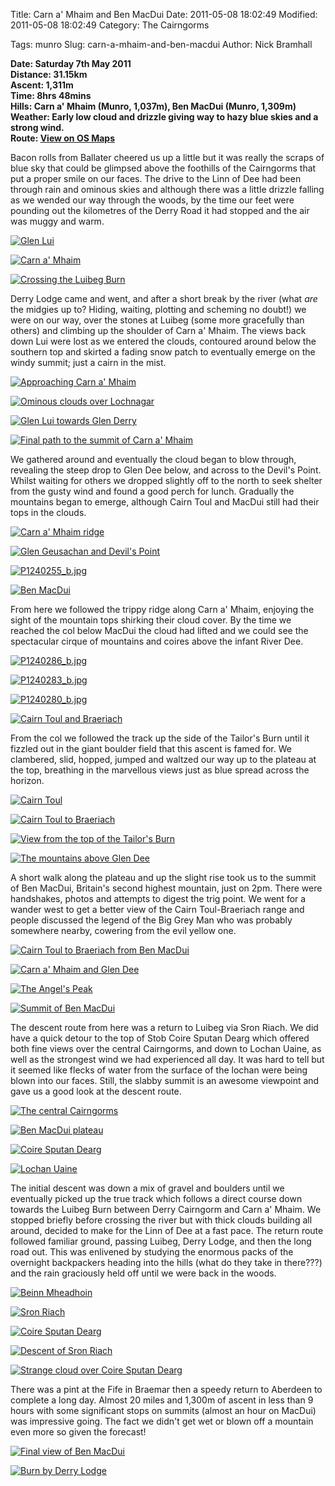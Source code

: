 Title: Carn a' Mhaim and Ben MacDui
Date: 2011-05-08 18:02:49
Modified: 2011-05-08 18:02:49
Category: The Cairngorms

Tags: munro
Slug: carn-a-mhaim-and-ben-macdui
Author: Nick Bramhall

**Date: Saturday 7th May 2011  
Distance: 31.15km  
Ascent:  1,311m  
Time: 8hrs 48mins  
Hills: Carn a' Mhaim (Munro, 1,037m), Ben MacDui (Munro, 1,309m)  
Weather: Early low cloud and drizzle giving way to hazy blue skies and a strong wind.  
Route: [View on OS Maps](https://www.invertedworld.co.uk/trip/348)**



Bacon rolls from Ballater cheered us up a little but it was really the scraps of blue sky that could be glimpsed above the foothills of the Cairngorms that put a proper smile on our faces. The drive to the Linn of Dee had been through rain and ominous skies and although there was a little drizzle falling as we wended our way through the woods, by the time our feet were pounding out the kilometres of the Derry Road it had stopped and the air was muggy and warm.

<!--more-->

[![Glen Lui](http://farm3.static.flickr.com/2677/5698919776_c44685ab91_b.jpg)](http://www.flickr.com/photos/53725815@N00/5698919776)



[![Carn a' Mhaim](http://farm4.static.flickr.com/3162/5698352715_d33b333a7e_b.jpg)](http://www.flickr.com/photos/53725815@N00/5698352715)



[![Crossing the Luibeg Burn](http://farm4.static.flickr.com/3394/5698930554_3cb7615bde_b.jpg)](http://www.flickr.com/photos/53725815@N00/5698930554)



Derry Lodge came and went, and after a short break by the river (what _are_ the midgies up to? Hiding, waiting, plotting and scheming no doubt!) we were on our way, over the stones at Luibeg (some more gracefully than others) and climbing up the shoulder of Carn a' Mhaim. The views back down Lui were lost as we entered the clouds, contoured around below the southern top and skirted a fading snow patch to eventually emerge on the windy summit; just a cairn in the mist.



[![Approaching Carn a' Mhaim](http://farm6.static.flickr.com/5065/5698361995_187ac736f7_b.jpg)](http://www.flickr.com/photos/53725815@N00/5698361995)



[![Ominous clouds over Lochnagar](http://farm3.static.flickr.com/2408/5698366443_6d22893ed0_b.jpg)](http://www.flickr.com/photos/53725815@N00/5698366443)



[![Glen Lui towards Glen Derry](http://farm6.static.flickr.com/5025/5698940686_a495715447_b.jpg)](http://www.flickr.com/photos/53725815@N00/5698940686)



[![Final path to the summit of Carn a' Mhaim](http://farm6.static.flickr.com/5269/5698947750_80d10f501c_b.jpg)](http://www.flickr.com/photos/53725815@N00/5698947750)



We gathered around and eventually the cloud began to blow through, revealing the steep drop to Glen Dee below, and across to the Devil's Point. Whilst waiting for others we dropped slightly off to the north to seek shelter from the gusty wind and found a good perch for lunch. Gradually the mountains began to emerge, although Cairn Toul and MacDui still had their tops in the clouds.



[![Carn a' Mhaim ridge](http://farm4.static.flickr.com/3325/5698955432_24ea37dbb0_b.jpg)](http://www.flickr.com/photos/53725815@N00/5698955432)



[![Glen Geusachan and Devil's Point](http://farm3.static.flickr.com/2609/5698389035_c0ab1a9144_b.jpg)](http://www.flickr.com/photos/53725815@N00/5698389035)



[![P1240255_b.jpg](http://farm4.static.flickr.com/3638/5698387159_df3eeb3a39_b.jpg)](http://www.flickr.com/photos/53725815@N00/5698387159)



[![Ben MacDui](http://farm4.static.flickr.com/3157/5698391381_966550de78_b.jpg)](http://www.flickr.com/photos/53725815@N00/5698391381)



From here we followed the trippy ridge along Carn a' Mhaim, enjoying the sight of the mountain tops shirking their cloud cover. By the time we reached the col below MacDui the cloud had lifted and we could see the spectacular cirque of mountains and coires above the infant River Dee.



[![P1240286_b.jpg](http://farm4.static.flickr.com/3568/5698420687_5b1dea64a8_b.jpg)](http://www.flickr.com/photos/53725815@N00/5698420687)



[![P1240283_b.jpg](http://farm3.static.flickr.com/2129/5698418611_b0774bec55_b.jpg)](http://www.flickr.com/photos/53725815@N00/5698418611)



[![P1240280_b.jpg](http://farm6.static.flickr.com/5268/5698986664_3f3c54e46e_b.jpg)](http://www.flickr.com/photos/53725815@N00/5698986664)



[![Cairn Toul and Braeriach](http://farm3.static.flickr.com/2428/5696913371_cbd0ce013b_b.jpg)](http://www.flickr.com/photos/53725815@N00/5696913371)



From the col we followed the track up the side of the Tailor's Burn until it fizzled out in the giant boulder field that this ascent is famed for. We clambered, slid, hopped, jumped and waltzed our way up to the plateau at the top, breathing in the marvellous views just as blue spread across the horizon.



[![Cairn Toul](http://farm3.static.flickr.com/2094/5699244116_c89236d670_b.jpg)](http://www.flickr.com/photos/53725815@N00/5699244116)



[![Cairn Toul to Braeriach](http://farm6.static.flickr.com/5230/5698681587_63f7c91545_b.jpg)](http://www.flickr.com/photos/53725815@N00/5698681587)



[![View from the top of the Tailor's Burn](http://farm6.static.flickr.com/5068/5699266568_e56b019ae8_b.jpg)](http://www.flickr.com/photos/53725815@N00/5699266568)



[![The mountains above Glen Dee](http://farm4.static.flickr.com/3059/5699269132_dde85aa25f_b.jpg)](http://www.flickr.com/photos/53725815@N00/5699269132)



A short walk along the plateau and up the slight rise took us to the summit of Ben MacDui, Britain's second highest mountain, just on 2pm. There were handshakes, photos and attempts to digest the trig point. We went for a wander west to get a better view of the Cairn Toul-Braeriach range and people discussed the legend of the Big Grey Man who was probably somewhere nearby, cowering from the evil yellow one.



[![Cairn Toul to Braeriach from Ben MacDui](http://farm3.static.flickr.com/2576/5699274968_42c54ecc7d_b.jpg)](http://www.flickr.com/photos/53725815@N00/5699274968)



[![Carn a' Mhaim and Glen Dee](http://farm4.static.flickr.com/3294/5698708545_4bc746a6f6_b.jpg)](http://www.flickr.com/photos/53725815@N00/5698708545)



[![The Angel's Peak](http://farm3.static.flickr.com/2141/5699306702_bf3c426361_b.jpg)](http://www.flickr.com/photos/53725815@N00/5699306702)



[![Summit of Ben MacDui](http://farm6.static.flickr.com/5309/5698742069_4ab2d53cb6_b.jpg)](http://www.flickr.com/photos/53725815@N00/5698742069)



The descent route from here was a return to Luibeg via Sron Riach. We did have a quick detour to the top of Stob Coire Sputan Dearg which offered both fine views over the central Cairngorms, and down to Lochan Uaine, as well as the strongest wind we had experienced all day. It was hard to tell but it seemed like flecks of water from the surface of the lochan were being blown into our faces. Still, the slabby summit is an awesome viewpoint and gave us a good look at the descent route.



[![The central Cairngorms](http://farm4.static.flickr.com/3487/5698754891_cbd93bcde6_b.jpg)](http://www.flickr.com/photos/53725815@N00/5698754891)



[![Ben MacDui plateau](http://farm4.static.flickr.com/3305/5699466104_ee3871fb34_b.jpg)](http://www.flickr.com/photos/53725815@N00/5699466104)



[![Coire Sputan Dearg](http://farm6.static.flickr.com/5262/5699474022_947df83909_b.jpg)](http://www.flickr.com/photos/53725815@N00/5699474022)



[![Lochan Uaine](http://farm3.static.flickr.com/2803/5698930503_354553fbf8_b.jpg)](http://www.flickr.com/photos/53725815@N00/5698930503)



The initial descent was down a mix of gravel and boulders until we eventually picked up the true track which follows a direct course down towards the Luibeg Burn between Derry Cairngorm and Carn a' Mhaim. We stopped briefly before crossing the river but with thick clouds building all around, decided to make for the Linn of Dee at a fast pace. The return route followed familiar ground, passing Luibeg, Derry Lodge, and then the long road out. This was enlivened by studying the enormous packs of the overnight backpackers heading into the hills (what do they take in there???) and the rain graciously held off until we were back in the woods.



[![Beinn Mheadhoin](http://farm4.static.flickr.com/3175/5697614154_28ffbef518_b.jpg)](http://www.flickr.com/photos/53725815@N00/5697614154)



[![Sron Riach](http://farm6.static.flickr.com/5103/5698955735_113384a96b_b.jpg)](http://www.flickr.com/photos/53725815@N00/5698955735)



[![Coire Sputan Dearg](http://farm4.static.flickr.com/3584/5699539582_f59963ca36_b.jpg)](http://www.flickr.com/photos/53725815@N00/5699539582)



[![Descent of Sron Riach](http://farm6.static.flickr.com/5189/5699566328_1ca0bc88e9_b.jpg)](http://www.flickr.com/photos/53725815@N00/5699566328)



[![Strange cloud over Coire Sputan Dearg](http://farm6.static.flickr.com/5308/5699596254_d7c1f241c9_b.jpg)](http://www.flickr.com/photos/53725815@N00/5699596254)



There was a pint at the Fife in Braemar then a speedy return to Aberdeen to complete a long day. Almost 20 miles and 1,300m of ascent in less than 9 hours with some significant stops on summits (almost an hour on MacDui) was impressive going. The fact we didn't get wet or blown off a mountain even more so given the forecast!



[![Final view of Ben MacDui](http://farm4.static.flickr.com/3057/5699037111_d0359d66e7_b.jpg)](http://www.flickr.com/photos/53725815@N00/5699037111)



[![Burn by Derry Lodge](http://farm4.static.flickr.com/3308/5699616652_c8aae47e12_b.jpg)](http://www.flickr.com/photos/53725815@N00/5699616652)

